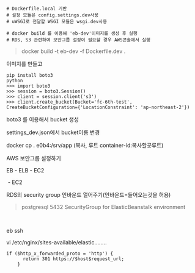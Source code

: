 ```
# Dockerfile.local 기반
# 설정 모듈은 config.settings.dev사용
# uWSGI로 전달할 WSGI 모듈은 wsgi.dev사용

# docker build 를 이용해 'eb-dev'이미지를 생성 후 실행
# RDS, S3 관련하여 보안그룹 설정이 필요할 경우 AWS콘솔에서 실행
```

> docker build -t eb-dev -f Dockerfile.dev .  

이미지를 만들고



```
pip install boto3
python
>>> import boto3
>>> session = boto3.Session()
>>> client = session.client('s3')
>>> client.create_bucket(Bucket='fc-6th-test', CreateBucketConfiguration={'LocationConstraint': 'ap-northeast-2'})

```

boto3 를 이용해서 bucket 생성



settings_dev.json에서 bucket이름 변경





docker cp . e0b4:/srv/app   (복사, 루트 container-id:복사할곳루트)



AWS 보안그룹 설정하기

EB - ELB - EC2

​		- EC2

RDS의 security group 인바운드 열어주기(인바운드=들어오는것을 허용)

> postgresql 5432 SecurityGroup for ElasticBeanstalk environment 

​	



eb ssh

vi /etc/nginx/sites-available/elastic……..

    if ($http_x_forwarded_proto = 'http') {      
          return 301 https://$host$request_url;
        }